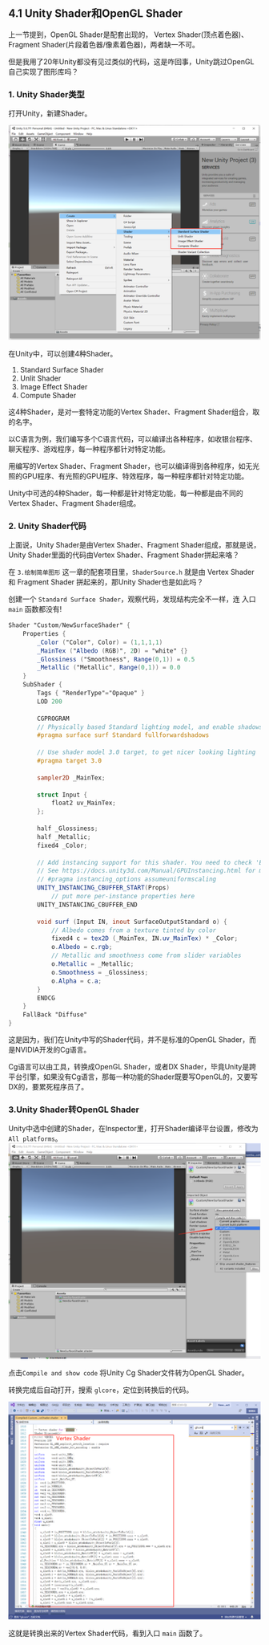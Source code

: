 ﻿## 4.1 Unity Shader和OpenGL Shader

上一节提到，OpenGL Shader是配套出现的， Vertex Shader(顶点着色器)、Fragment Shader(片段着色器/像素着色器)，两者缺一不可。

但是我用了20年Unity都没有见过类似的代码，这是咋回事，Unity跳过OpenGL自己实现了图形库吗？

### 1. Unity Shader类型

打开Unity，新建Shader。

![](../../imgs/shader/unityshader_vs_openglshader/unity_shader_types.png)

在Unity中，可以创建4种Shader。

1. Standard Surface Shader
2. Unlit Shader
3. Image Effect Shader
4. Compute Shader

这4种Shader，是对一套特定功能的Vertex Shader、Fragment Shader组合，取的名字。

以C语言为例，我们编写多个C语言代码，可以编译出各种程序，如收银台程序、聊天程序、游戏程序，每一种程序都针对特定功能。

用编写的Vertex Shader、Fragment Shader，也可以编译得到各种程序，如无光照的GPU程序、有光照的GPU程序、特效程序，每一种程序都针对特定功能。

Unity中可选的4种Shader，每一种都是针对特定功能，每一种都是由不同的Vertex Shader、Fragment Shader组成。

### 2. Unity Shader代码

上面说，Unity Shader是由Vertex Shader、Fragment Shader组成，那就是说，Unity Shader里面的代码由Vertex Shader、Fragment Shader拼起来咯？

在 `3.绘制简单图形` 这一章的配套项目里，`ShaderSource.h` 就是由 Vertex Shader 和 Fragment Shader 拼起来的，那Unity Shader也是如此吗？

创建一个 `Standard Surface Shader`，观察代码，发现结构完全不一样，连 入口 `main` 函数都没有!

```glsl
Shader "Custom/NewSurfaceShader" {
	Properties {
		_Color ("Color", Color) = (1,1,1,1)
		_MainTex ("Albedo (RGB)", 2D) = "white" {}
		_Glossiness ("Smoothness", Range(0,1)) = 0.5
		_Metallic ("Metallic", Range(0,1)) = 0.0
	}
	SubShader {
		Tags { "RenderType"="Opaque" }
		LOD 200
		
		CGPROGRAM
		// Physically based Standard lighting model, and enable shadows on all light types
		#pragma surface surf Standard fullforwardshadows

		// Use shader model 3.0 target, to get nicer looking lighting
		#pragma target 3.0

		sampler2D _MainTex;

		struct Input {
			float2 uv_MainTex;
		};

		half _Glossiness;
		half _Metallic;
		fixed4 _Color;

		// Add instancing support for this shader. You need to check 'Enable Instancing' on materials that use the shader.
		// See https://docs.unity3d.com/Manual/GPUInstancing.html for more information about instancing.
		// #pragma instancing_options assumeuniformscaling
		UNITY_INSTANCING_CBUFFER_START(Props)
			// put more per-instance properties here
		UNITY_INSTANCING_CBUFFER_END

		void surf (Input IN, inout SurfaceOutputStandard o) {
			// Albedo comes from a texture tinted by color
			fixed4 c = tex2D (_MainTex, IN.uv_MainTex) * _Color;
			o.Albedo = c.rgb;
			// Metallic and smoothness come from slider variables
			o.Metallic = _Metallic;
			o.Smoothness = _Glossiness;
			o.Alpha = c.a;
		}
		ENDCG
	}
	FallBack "Diffuse"
}

```

这是因为，我们在Unity中写的Shader代码，并不是标准的OpenGL Shader，而是NVIDIA开发的Cg语言。

Cg语言可以由工具，转换成OpenGL Shader，或者DX Shader，毕竟Unity是跨平台引擎，如果没有Cg语言，那每一种功能的Shader既要写OpenGL的，又要写DX的，要累死程序员了。

### 3.Unity Shader转OpenGL Shader

Unity中选中创建的Shader，在Inspector里，打开Shader编译平台设置，修改为 `All platforms`。
![](../../imgs/shader/unityshader_vs_openglshader/unity_compile_cg_to_opengl_shader.png)

点击`Compile and show code` 将Unity Cg Shader文件转为OpenGL Shader。

转换完成后自动打开，搜索 `glcore`，定位到转换后的代码。

![](../../imgs/shader/unityshader_vs_openglshader/unity_compile_cg_to_opengl_shader_vertex_shader.png)

这就是转换出来的Vertex Shader代码，看到入口 `main` 函数了。

